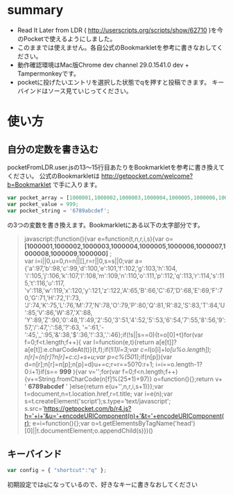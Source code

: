 # summary
* Read It Later from LDR ( http://userscripts.org/scripts/show/62710 )を今のPocketで使えるようにしました。
* このままでは使えません。各自公式のBookmarkletを参考に書きなおしてください。
* 動作確認環境はMac版Chrome dev channel 29.0.1541.0 dev + Tampermonkeyです。
* pocketに投げたいエントリを選択した状態でqを押すと投稿できます。 キーバインドはソース見ていじってください。

# 使い方
## 自分の定数を書き込む
pocketFromLDR.user.jsの13〜15行目あたりをBookmarkletを参考に書き換えてください。
公式のBookmarkletは http://getpocket.com/welcome?b=Bookmarklet で手に入ります。

```javascript:pocketFromLDR.user.js
var pocket_array = [1000001,1000002,1000003,1000004,1000005,1000006,1000007,1000008,1000009,1000000];
var pocket_value = 999;
var pocket_string = '6789abcdef';
```

の3つの変数を書き換えます。Bookmarkletにある以下の太字部分です。

> javascript:(function(){var e=function(t,n,r,i,s){var o= **[1000001,1000002,1000003,1000004,1000005,1000006,1000007,1000008,1000009,1000000]** ;  
> var i=i||0,u=0,n=n||[],r=r||0,s=s||0;var a={'a':97,'b':98,'c':99,'d':100,'e':101,'f':102,'g':103,'h':104,
> 'i':105,'j':106,'k':107,'l':108,'m':109,'n':110,'o':111,'p':112,'q':113,'r':114,'s':115,'t':116,'u':117,
> 'v':118,'w':119,'x':120,'y':121,'z':122,'A':65,'B':66,'C':67,'D':68,'E':69,'F':70,'G':71,'H':72,'I':73,
> 'J':74,'K':75,'L':76,'M':77,'N':78,'O':79,'P':80,'Q':81,'R':82,'S':83,'T':84,'U':85,'V':86,'W':87,'X':88,
> 'Y':89,'Z':90,'0':48,'1':49,'2':50,'3':51,'4':52,'5':53,'6':54,'7':55,'8':56,'9':57,'\/':47,':':58,'?':63,
> '=':61,'-':45,'_':95,'&':38,'$':36,'!':33,'.':46};if(!s||s==0){t=o[0]+t}for(var f=0;f<t.length;f++){
> var l=function(e,t){return a[e[t]]?a[e[t]]:e.charCodeAt(t)}(t,f);if(!l*1)l=3;var c=l*(o[i]+l*o[u%o.length]);
> n[r]=(n[r]?n[r]+c:c)+s+u;var p=c%(50*1);if(n[p]){var d=n[r];n[r]=n[p];n[p]=d}u+=c;r=r==50?0:r+1;
> i=i==o.length-1?0:i+1}if(s== **999** ){var v='';for(var f=0;f<n.length;f++){v+=String.fromCharCode(n[f]%(25*1)+97)}
> o=function(){};return v+ ' **6789abcdef** ' }else{return e(u+'',n,r,i,s+1)}};var t=document,n=t.location.href,r=t.title;
> var i=e(n);var s=t.createElement('script');s.type='text/javascript';
> s.src='https://getpocket.com/b/r4.js?h='+i+'&u='+encodeURIComponent(n)+'&t='+encodeURIComponent(r);
> e=i=function(){};var o=t.getElementsByTagName('head')[0]||t.documentElement;o.appendChild(s)})()

## キーバインド

```javascript:pocketFromLDR.user.js
var config = { "shortcut":"q" };
```

初期設定では`q`になっているので、好きなキーに書きなおしてください



